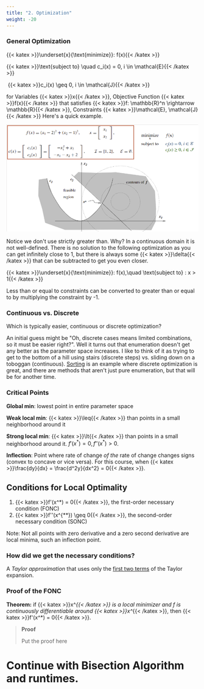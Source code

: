 ```yaml
---
title: "2. Optimization"
weight: -20	
---
```


### General Optimization

{{< katex >}}\underset{x}{\text{minimize}}\: f(x){{< /katex >}}

{{< katex >}}\text{subject to} \quad c_i(x) = 0, i \in \mathcal{E}{{< /katex >}}

​                     {{< katex >}}c_i(x) \geq 0, i \in \mathcal{J}{{< /katex >}}

for Variables {{< katex >}}x{{< /katex >}}, Objective Function {{< katex >}}f(x){{< /katex >}} that satisfies {{< katex >}}f: \mathbb{R}^n \rightarrow \mathbb{R}{{< /katex >}}, Constraints {{< katex >}}\mathcal{E}, \mathcal{J}{{< /katex >}} Here's a quick example.

![](feasible_region.png)

Notice we don't use strictly greater than. Why? In a continuous domain it is not well-defined. There is no solution to the following optimization as you can get infinitely close to 1, but there is always some {{< katex >}}\delta{{< /katex >}} that can be subtracted to get you even closer. 

{{< katex >}}\underset{x}{\text{minimize}}\: f(x),\quad \text{subject to} \: x > 1{{< /katex >}}

Less than or equal to constraints can be converted to greater than or equal to by multiplying the constraint by -1.

### Continuous vs. Discrete

Which is typically easier, continuous or discrete optimization?

An initial guess might be "Oh, discrete cases means limited combinations, so it must be easier right?". Well it turns out that enumeration doesn't get any better as the parameter space increases. I like to think of it as trying to get to the bottom of a hill using stairs (discrete steps) vs. sliding down on a toboggan (continuous). <u>Sorting</u> is an example where discrete optimization is great, and there are methods that aren't just pure enumeration, but that will be for another time.

### Critical Points

**Global min**: lowest point in entire parameter space

**Weak local min**: {{< katex >}}\leq{{< /katex >}} than points in a small neighborhood around it

**Strong local min**: {{< katex >}}\lt{{< /katex >}} than points in a small neighborhood around it. $f'(x
^{*}) = 0, f''(x^{*}) > 0$.

**Inflection**: Point where rate of change *of the* rate of change changes signs (convex to concave or vice versa). For this course, when {{< katex >}}\frac{dy}{dx} = \frac{d^2y}{dx^2} = 0{{< /katex >}}.

## Conditions for Local Optimality

1. {{< katex >}}f'(x^*) = 0{{< /katex >}}, the first-order necessary condition (FONC)
2. {{< katex >}}f''(x^{**}) \geq 0{{< /katex >}}, the second-order necessary condition (SONC)

Note: Not all points with zero derivative and a zero second derivative are local minima, such an inflection point.

### How did we get the necessary conditions?

A *Taylor approximation* that uses only the <u>first two terms</u> of the Taylor expansion.

### Proof of the FONC

**Theorem:** if {{< katex >}}x^*{{< /katex >}} is a local minimizer and f is continuously differentiable around {{< katex >}}x^*{{< /katex >}}, then {{< katex >}}f'(x^*) = 0{{< /katex >}}.

> **Proof**
>
> Put the proof here

# Continue with Bisection Algorithm and runtimes.













